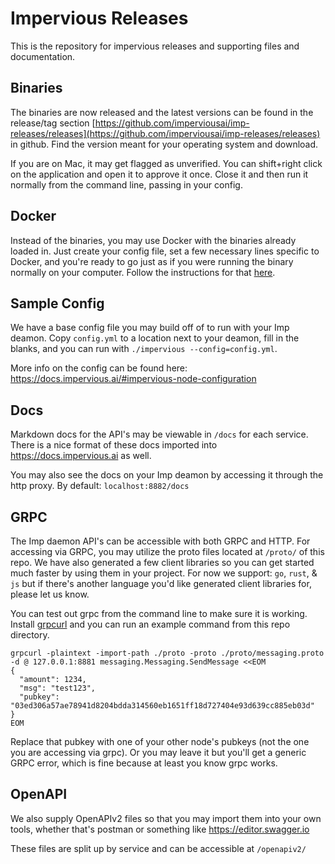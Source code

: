 # Impervious Releases

This is the repository for impervious releases and supporting files and documentation.

## Binaries

The binaries are now released and the latest versions can be found in the release/tag section [https://github.com/imperviousai/imp-releases/releases](https://github.com/imperviousai/imp-releases/releases) in github. Find the version meant for your operating system and download. 

If you are on Mac, it may get flagged as unverified. You can shift+right click on the application and open it to approve it once. Close it and then run it normally from the command line, passing in your config.

## Docker

Instead of the binaries, you may use Docker with the binaries already loaded in. Just create your config file, set a few necessary lines specific to Docker, and you're ready to go just as if you were running the binary normally on your computer. Follow the instructions for that [here](https://hub.docker.com/r/impant/imp-releases). 

## Sample Config 

We have a base config file you may build off of to run with your Imp deamon. Copy `config.yml` to a location next to your deamon, fill in the blanks, and you can run with `./impervious --config=config.yml`.

More info on the config can be found here: https://docs.impervious.ai/#impervious-node-configuration 

## Docs

Markdown docs for the API's may be viewable in `/docs` for each service. There is a nice format of these docs imported into https://docs.impervious.ai as well.

You may also see the docs on your Imp deamon by accessing it through the http proxy. By default: `localhost:8882/docs`

## GRPC 

The Imp daemon API's can be accessible with both GRPC and HTTP. For accessing via GRPC, you may utilize the proto files located at `/proto/` of this repo. We have also generated a few client libraries so you can get started much faster by using them in your project. For now we support: `go`, `rust`, & `js` but if there's another language you'd like generated client libraries for, please let us know.

You can test out grpc from the command line to make sure it is working. Install [grpcurl](https://github.com/fullstorydev/grpcurl) and you can run an example command from this repo directory.

```
grpcurl -plaintext -import-path ./proto -proto ./proto/messaging.proto -d @ 127.0.0.1:8881 messaging.Messaging.SendMessage <<EOM
{
  "amount": 1234,
  "msg": "test123",
  "pubkey": "03ed306a57ae78941d8204bdda314560eb1651ff18d727404e93d639cc885eb03d"
}
EOM
```

Replace that pubkey with one of your other node's pubkeys (not the one you are accessing via grpc). Or you may leave it but you'll get a generic GRPC error, which is fine because at least you know grpc works. 

## OpenAPI

We also supply OpenAPIv2 files so that you may import them into your own tools, whether that's postman or something like https://editor.swagger.io

These files are split up by service and can be accessible at `/openapiv2/`
